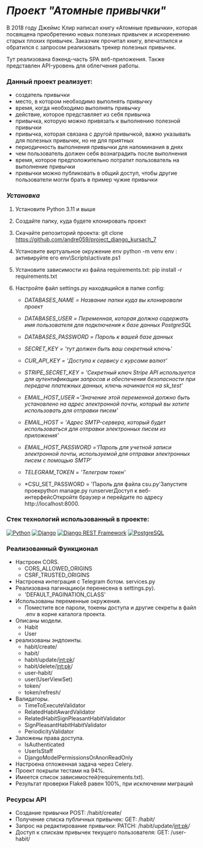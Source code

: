 # *Проект "Атомные привычки"*

В 2018 году Джеймс Клир написал книгу «Атомные привычки»,
которая посвящена приобретению новых полезных привычек и искоренению старых плохих привычек.
Заказчик прочитал книгу, впечатлился и обратился с запросом реализовать трекер полезных привычек.

Тут реализована бэкенд-часть SPA веб-приложения.
Также представлен API-уровень для облегчения работы.

### Данный проект реализует: 
- создатель привычки
- место, в котором необходимо выполнять привычку
- время, когда необходимо выполнять привычку
- действие, которое представляет из себя привычка
- привычка, которую можно привязать к выполнению полезной привычки
- привычка, которая связана с другой привычкой, важно указывать для полезных привычек, но не для приятных
- периодичность выполнения привычки для напоминания в днях
- чем пользователь должен себя вознаградить после выполнения
- время, которое предположительно потратит пользователь на выполнение привычки
- привычки можно публиковать в общий доступ, чтобы другие пользователи могли брать в пример чужие привычки

### *Установка*

1. Установите Python 3.11 и выше

2. Создайте папку, куда будете клонировать проект

3. Скачайте репозиторий проекта:
   git clone https://github.com/andre059/project_django_kursach_7

4. Установите виртуальное окружение env python -m venv env :
   активируйте его env\Scripts\activate.ps1

5. Установите зависимости из файла requirements.txt:
   pip install -r requirements.txt

6. Настройте файл settings.py находящийся в папке config: 
    - *DATABASES_NAME = Название папки куда вы клонировали проект*
    
    - *DATABASES_USER = Переменная, которая должна содержать имя пользователя для подключения к базе данных PostgreSQL*
    
    - *DATABASES_PASSWORD = Пароль к вашей базе данных*
    
    - *SECRET_KEY = 'тут должен быть ваш секретный ключь'*
    
    - *CUR_API_KEY = 'Доступа к сервису с курсами валют'*
    
    - *STRIPE_SECRET_KEY = 'Секретный ключ Stripe API используется для аутентификации запросов и обеспечения безопасности при передаче платежных данных, ключь начинается на sk_test'*
    
    - *EMAIL_HOST_USER ='Значение этой переменной должно быть установлено на адрес электронной почты, который вы хотите использовать для отправки писем'*
    
    - *EMAIL_HOST = 'Адрес SMTP-сервера, который будет использоваться для отправки электронных писем из приложения'*
    
    - *EMAIL_HOST_PASSWORD ='Пароль для учетной записи электронной почты, используемой для отправки электронных писем с помощью SMTP'*
    
    - *TELEGRAM_TOKEN = 'Телеграм токен'*
    
    - *CSU_SET_PASSWORD = 'Пароль для файла csu.py'Запустите проекpython manage.py runserverДоступ к веб-интерфейсОткройте браузер и перейдите по адресу http://localhost:8000.


### Стек технологий использованный в проекте:
[![Python](https://img.shields.io/badge/-Python-464646?style=flat&logo=Python&logoColor=ffffff&color=043A6B)](https://www.python.org/)
[![Django](https://img.shields.io/badge/-Django-464646?style=flat&logo=Django&logoColor=ffffff&color=043A6B)](https://www.djangoproject.com/)
[![Django REST Framework](https://img.shields.io/badge/-Django%20REST%20Framework-464646?style=flat&logo=Django%20REST%20Framework&logoColor=ffffff&color=043A6B)](https://www.django-rest-framework.org/)
[![PostgreSQL](https://img.shields.io/badge/-PostgreSQL-464646?style=flat&logo=PostgreSQL&logoColor=ffffff&color=043A6B)](https://www.postgresql.org/)


### Реализованный Функционал
- Настроен CORS.
    - CORS_ALLOWED_ORIGINS
    - CSRF_TRUSTED_ORIGINS
- Настроена интеграция с Telegram ботом. services.py
- Реализована пагинацию(и перенесена в settings.py).
    - 'DEFAULT_PAGINATION_CLASS'
- Использованы переменные окружения.
    - Поместите все пароли, токены доступа и другие секреты в файл .env в корне каталога проекта. 
- Описаны модели.
    - Habit
    - User
- реализованы эндпоинты.
    - habit/create/
    - habit/
    - habit/update/<int:pk>/
    - habit/delete/<int:pk>/
    - user-habit/
    - user(UserViewSet)
    - token/
    - token/refresh/
- Валидаторы.
    - TimeToExecuteValidator
    - RelatedHabitAwardValidator
    - RelatedHabitSignPleasantHabitValidator
    - SignPleasantHabitHabitValidator
    - PeriodicityValidator
- Заложены права доступа.
    - IsAuthenticated
    - UserIsStaff
    - DjangoModelPermissionsOrAnonReadOnly
- Настроена отложенная задача через Celery.
- Проект покрыли тестами на 94%.
- Имеется список зависимостей(requirements.txt).
- Результат проверки Flake8 равен 100%, при исключении миграций


### Ресурсы API
- Создание привычки POST: /habit/create/
- Получение списка публичных привычек: GET: /habit/
- Запрос на редактирование привычки: PATCH: /habit/update/<int:pk>/
- Доступ к спискам привычек текущего пользователя: GET: /user-habit/
